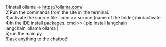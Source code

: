1)Install ollama -> https://ollama.com/ <br />
2)Run the commands from the site in the terminal.<br />
3)activate the source file . cmd >> source (name of the folder)/bin/activate<br />
4)In the IDE install packages. cmd >>( pip install langchain langchain_ollama ollama )<br />
5)run the main.py<br />
6)ask anything to the chatbot!!<br />
